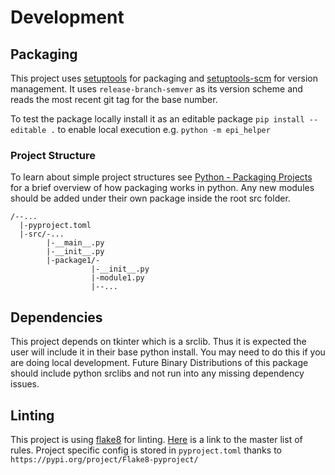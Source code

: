 # Development

## Packaging

This project uses [setuptools](https://setuptools.pypa.io/en/latest/userguide) for packaging and [setuptools-scm](https://pypi.org/project/setuptools-scm/) for version management. It uses `release-branch-semver` as its version scheme and reads the most recent git tag for the base number.

To test the package locally install it as an editable package `pip install --editable .` to enable local execution e.g. `python -m epi_helper`

### Project Structure

To learn about simple project structures see [Python - Packaging Projects](https://packaging.python.org/en/latest/tutorials/packaging-projects/) for a brief overview of how packaging works in python. Any new modules should be added under their own package inside the root src folder.

```ascii
/--...
  |-pyproject.toml
  |-src/-...
        |-__main__.py
        |-__init__.py
        |-package1/-
                  |-__init__.py
                  |-module1.py
                  |--...
```

## Dependencies

This project depends on tkinter which is a srclib. Thus it is expected the user will include it in their base python install. You may need to do this if you are doing local development. Future Binary Distributions of this package should include python srclibs and not run into any missing dependency issues.

## Linting

This project is using [flake8](https://flake8.pycqa.org/) for linting. [Here](https://www.flake8rules.com/) is a link to the master list of rules. Project specific config is stored in `pyproject.toml` thanks to `https://pypi.org/project/Flake8-pyproject/`
